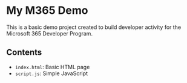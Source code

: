 # My M365 Demo

This is a basic demo project created to build developer activity for the Microsoft 365 Developer Program.

## Contents

- `index.html`: Basic HTML page
- `script.js`: Simple JavaScript
